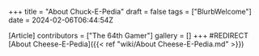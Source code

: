 +++
title = "About Chuck-E-Pedia"
draft = false
tags = ["BlurbWelcome"]
date = 2024-02-06T06:44:54Z

[Article]
contributors = ["The 64th Gamer"]
gallery = []
+++
#REDIRECT [About Cheese-E-Pedia]({{< ref "wiki/About Cheese-E-Pedia.md" >}})